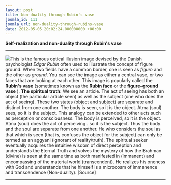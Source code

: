```yaml
---
layout: post
title: Non-duality through Rubin's vase
joomla_id: 111
joomla_url: non-duality-through-rubins-vase
date: 2012-05-05 20:02:24.000000000 +00:00
---
```

 **Self-realization and non-duality through Rubin's vase**
* * *
![](images/perspectives/awakening/religion/pers-2.png)This is the famous optical illusion image devised by the Danish psychologist _Edgar Rubin_ often used to illustrate the concept of figure ground. When two fields have a common border, one is seen as _figure_ and the other as _ground_. You can see the image as either a central vase, or two faces that are looking at each other. This image is popularly called the **Rubin's vase** (sometimes known as the **Rubin face** or the **figure–ground vase** ).
**The spiritual truth:** We see an article. The act of seeing has both an object (the particular article seen) as well as the subject (one who does the act of seeing). These two states (object and subject) are separate and distinct from one another. The body is seen, so it is the object. Atma (soul) sees, so it is the subject. This analogy can be extended to other acts such as perception or consciousness. The body is perceived, so it is the object. Atma (soul) does the act of perceiving . so it is the subject. Thus the body and the soul are separate from one another. He who considers the soul as that which is seen (that is, confuses the object for the subject) can only be termed as an aggyani (ignorant of reality/truth).
The spiritual seeker eventually acquires the intuitive wisdom of direct perception and understands the Eternal Truth and solves the mystery of how the Brahman (divine) is seen at the same time as both manifested in (immanent) and encompassing of the material world (transcendent). He realizes his oneness with God and understands that he himself is a microcosm of immanence and transcendence (Non-duality).
[Source]
* * *
